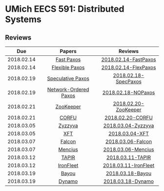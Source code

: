 UMich EECS 591: Distributed Systems
===

## Reviews

| Due | Papers | Reviews |
|:---:|:------:|:--------------:|
|2018.02.14|[Fast Paxos](https://web.eecs.umich.edu/~manosk/assets/papers/fast_paxos.pdf)|[2018.02.14-FastPaxos](https://github.com/h1994st/EECS-591/blob/master/Reviews/2018.02.14-FastPaxos.md)|
|2018.02.14|[Flexible Paxos](https://web.eecs.umich.edu/~manosk/assets/papers/flexible_paxos_opodis2016.pdf)|[2018.02.14-FlexPaxos](https://github.com/h1994st/EECS-591/blob/master/Reviews/2018.02.14-FlexPaxos.md)|
|2018.02.19|[Speculative Paxos](https://web.eecs.umich.edu/~manosk/assets/papers/specpaxos-nsdi15.pdf)|[2018.02.18-SpecPaxos](https://github.com/h1994st/EECS-591/blob/master/Reviews/2018.02.18-SpecPaxos.md)|
|2018.02.19|[Network-Ordered Paxos](https://web.eecs.umich.edu/~manosk/assets/papers/nopaxos-osdi16.pdf)|[2018.02.18-NOPaxos](https://github.com/h1994st/EECS-591/blob/master/Reviews/2018.02.18-NOPaxos.md)|
|2018.02.21|[ZooKeeper](https://web.eecs.umich.edu/~manosk/assets/papers/zookeeper.pdf)|[2018.02.20-ZooKeeper](https://github.com/h1994st/EECS-591/blob/master/Reviews/2018.02.20-ZooKeeper.md)|
|2018.02.21|[CORFU](https://web.eecs.umich.edu/~manosk/assets/papers/corfu.pdf)|[2018.02.20-CORFU](https://github.com/h1994st/EECS-591/blob/master/Reviews/2018.02.20-CORFU.md)|
|2018.03.05|[Zyzzyva](https://web.eecs.umich.edu/~manosk/assets/papers/kotla07Zyzzyva.pdf)|[2018.03.04-Zyzzyva](https://github.com/h1994st/EECS-591/blob/master/Reviews/2018.03.04-Zyzzyva.md)|
|2018.03.05|[XFT](https://web.eecs.umich.edu/~manosk/assets/papers/xft-osdi16-liu.pdf)|[2018.03.04-XFT](https://github.com/h1994st/EECS-591/blob/master/Reviews/2018.03.04-XFT.md)|
|2018.03.07|[Falcon](https://web.eecs.umich.edu/~manosk/assets/papers/falcon.pdf)|[2018.03.06-Falcon](https://github.com/h1994st/EECS-591/blob/master/Reviews/2018.03.06-Falcon.md)|
|2018.03.07|[Mencius](https://web.eecs.umich.edu/~manosk/assets/papers/mencius.pdf)|[2018.03.06-Mencius](https://github.com/h1994st/EECS-591/blob/master/Reviews/2018.03.06-Mencius.md)|
|2018.03.12|[TAPIR](https://web.eecs.umich.edu/~manosk/assets/papers/tapir.pdf)|[2018.03.11-TAPIR](https://github.com/h1994st/EECS-591/blob/master/Reviews/2018.03.11-TAPIR.md)|
|2018.03.12|[IronFleet](https://web.eecs.umich.edu/~manosk/assets/papers/ironfleet.pdf)|[2018.03.11-IronFleet](https://github.com/h1994st/EECS-591/blob/master/Reviews/2018.03.11-IronFleet.md)|
|2018.03.19|[Bayou](https://web.eecs.umich.edu/~manosk/assets/papers/bayou.pdf)|[2018.03.18-Bayou](https://github.com/h1994st/EECS-591/blob/master/Reviews/2018.03.18-Bayou.md)|
|2018.03.19|[Dynamo](https://web.eecs.umich.edu/~manosk/assets/papers/dynamo.pdf)|[2018.03.18-Dynamo](https://github.com/h1994st/EECS-591/blob/master/Reviews/2018.03.18-Dynamo.md)|
